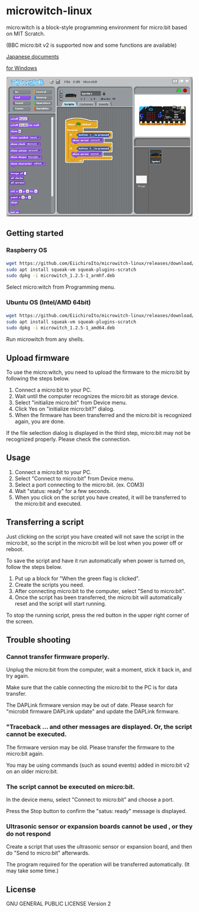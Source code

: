 # microwitch-linux
micro:witch is a block-style programming environment for micro:bit based on MIT Scratch.

(BBC micro:bit v2 is supported now and some functions are available)

[Japanese documents](https://github.com/EiichiroIto/microwitch-linux/blob/master/README.ja.md)

[for Windows](https://github.com/EiichiroIto/microwitch)

![screenshot1](https://raw.githubusercontent.com/EiichiroIto/microwitch/master/doc/images/screenshot1.png)

## Getting started
### Raspberry OS
```bash
wget https://github.com/EiichiroIto/microwitch-linux/releases/download/v1.2.5/microwitch_1.2.5-1_armhf.deb
sudo apt install squeak-vm squeak-plugins-scratch
sudo dpkg -i microwitch_1.2.5-1_armhf.deb
```

Select micro:witch from Programming menu.

### Ubuntu OS (Intel/AMD 64bit)
```bash
wget https://github.com/EiichiroIto/microwitch-linux/releases/download/v1.2.5/microwitch_1.2.5-1_amd64.deb
sudo apt install squeak-vm squeak-plugins-scratch
sudo dpkg -i microwitch_1.2.5-1_amd64.deb
```

Run microwitch from any shells.

## Upload firmware
To use the micro:witch, you need to upload the firmware to the micro:bit by following the steps below.

1. Connect a micro:bit to your PC.
1. Wait until the computer recognizes the micro:bit as storage device.
1. Select "initialize micro:bit" from Device menu.
1. Click Yes on "initialize micro:bit?" dialog.
1. When the firmware has been transferred and the micro:bit is recognized again, you are done.

If the file selection dialog is displayed in the third step, micro:bit may not be recognized properly. Please check the connection.

## Usage
1. Connect a micro:bit to your PC.
1. Select "Connect to micro:bit" from Device menu.
1. Select a port connecting to the micro:bit. (ex. COM3)
1. Wait "status: ready" for a few seconds.
1. When you click on the script you have created, it will be transferred to the micro:bit and executed.

## Transferring a script
Just clicking on the script you have created will not save the script
in the micro:bit, so the script in the micro:bit will be lost when you
power off or reboot.

To save the script and have it run automatically when power is turned
on, follow the steps below.

1. Put up a block for "When the green flag is clicked".
1. Create the scripts you need.
1. After connecting micro:bit to the computer, select "Send to micro:bit".
1. Once the script has been transferred, the micro:bit will automatically reset and the script will start running.

To stop the running script, press the red button in the upper right corner of the screen.

## Trouble shooting
### Cannot transfer firmware properly.
Unplug the micro:bit from the computer, wait a moment, stick it back in, and try again.

Make sure that the cable connecting the micro:bit to the PC is for data transfer.

The DAPLink firmware version may be out of date. Please search for
"microbit firmware DAPLink update" and update the DAPLink firmware.

### "Traceback ... and other messages are displayed. Or, the script cannot be executed.
The firmware version may be old. Please transfer the firmware to the micro:bit again.

You may be using commands (such as sound events) added in micro:bit v2 on an older micro:bit.

### The script cannot be executed on micro:bit.
In the device menu, select "Connect to micro:bit" and choose a port.

Press the Stop button to confirm the "satus: ready" message is displayed.

### Ultrasonic sensor or expansion boards cannot be used , or they do not respond
Create a script that uses the ultrasonic sensor or expansion board, and then do "Send to micro:bit" afterwards.

The program required for the operation will be transferred automatically. (It may take some time.)

## License
GNU GENERAL PUBLIC LICENSE Version 2
